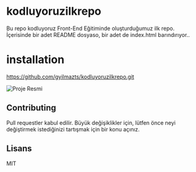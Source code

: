 # kodluyoruzilkrepo
Bu repo kodluyoruz Front-End Eğitiminde oluşturduğumuz ilk repo. İçerisinde bir adet README dosyaso, bir adet de index.html barındırıyor..
# installation
https://github.com/gyilmazts/kodluyoruzilkrepo.git

![Proje Resmi](İMG/profil.png)


## Contributing

Pull requestler kabul edilir. Büyük değişiklikler için, lütfen önce neyi değiştirmek istediğinizi tartışmak için bir konu açınız.

## Lisans

MIT
